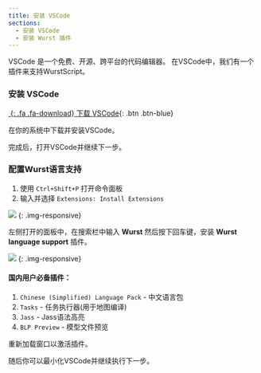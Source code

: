 ```yaml
---
title: 安装 VSCode
sections:
  - 安装 VSCode
  - 安装 Wurst 插件
---
```


VSCode 是一个免费、开源、跨平台的代码编辑器。
在VSCode中，我们有一个插件来支持WurstScript。

### 安装 VSCode

[*&nbsp;*{: .fa .fa-download} 下载 VSCode](https://code.visualstudio.com/){: .btn .btn-blue}

在你的系统中下载并安装VSCode。

完成后，打开VSCode并继续下一步。

### 配置Wurst语言支持

1. 使用 `Ctrl+Shift+P` 打开命令面板
2. 输入并选择 `Extensions: Install Extensions`


![](/assets/images/setup/InstallExtensions.png)
{: .img-responsive}

左侧打开的面板中，在搜索栏中输入 **Wurst** 然后按下回车键，安装 **Wurst language support** 插件。


![](/assets/images/setup/InstallWurstExtension.png)
{: .img-responsive}

#### 国内用户必备插件：
1. `Chinese (Simplified) Language Pack` - 中文语言包
2. `Tasks` - 任务执行器(用于地图编译)
3. `Jass` - Jass语法高亮
4. `BLP Preview` - 模型文件预览



重新加载窗口以激活插件。

随后你可以最小化VSCode并继续执行下一步。